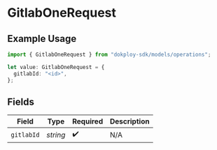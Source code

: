 # GitlabOneRequest

## Example Usage

```typescript
import { GitlabOneRequest } from "dokploy-sdk/models/operations";

let value: GitlabOneRequest = {
  gitlabId: "<id>",
};
```

## Fields

| Field              | Type               | Required           | Description        |
| ------------------ | ------------------ | ------------------ | ------------------ |
| `gitlabId`         | *string*           | :heavy_check_mark: | N/A                |